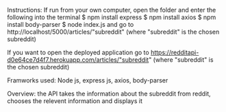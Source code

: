 Instructions: 
If run from your own computer, open the folder and enter the following into the terminal
$ npm install express
$ npm install axios
$ npm install body-parser
$ node index.js
and go to http://localhost/5000/articles/"subreddit" (where "subreddit" is the chosen subreddit)

If you want to open the deployed application go to https://redditapi-d0e64ce7d4f7.herokuapp.com/articles/"subreddit" (where "subreddit" is the chosen subreddit)

Framworks used: Node js, express js, axios, body-parser

Overview: the API takes the information about the subreddit from reddit, chooses the relevent information and displays it
